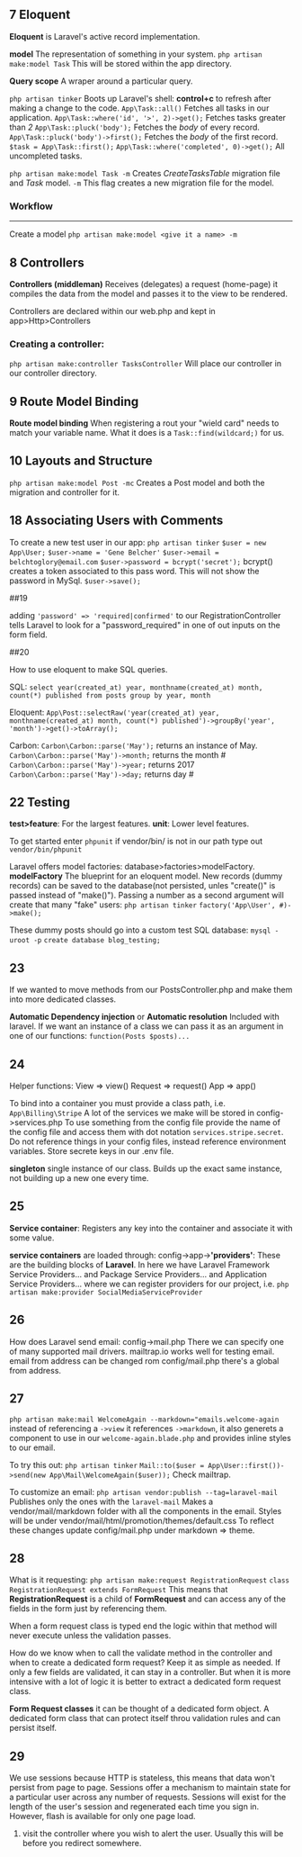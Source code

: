 ## 7 Eloquent

**Eloquent** is Laravel's active record implementation.

**model** The representation of something in your system.
`php artisan make:model Task` This will be stored within the app directory.

**Query scope** A wraper around a particular query.

`php artisan tinker` Boots up Laravel's shell:
**control+c** to refresh after making a change to the code.
  `App\Task::all()` Fetches all tasks in our application.
  `App\Task::where('id', '>', 2)->get();` Fetches tasks greater than _2_
  `App\Task::pluck('body');` Fetches the _body_ of every record.
  `App\Task::pluck('body')->first();` Fetches the _body_ of the first record.
  `$task = App\Task::first();`
  `App\Task::where('completed', 0)->get();` All uncompleted tasks.

`php artisan make:model Task -m` Creates _CreateTasksTable_ migration file and _Task_ model.  `-m` This flag creates a new migration file for the model.

### Workflow
---------------
Create a model `php artisan make:model <give it a name> -m`

## 8 Controllers

**Controllers (middleman)** Receives (delegates) a request (home-page) it compiles the data from the model and passes it to the view to be rendered.

Controllers are declared within our web.php and kept in app>Http>Controllers

### Creating a controller:
`php artisan make:controller TasksController` Will place our controller in our controller directory.

## 9 Route Model Binding

**Route model binding** When registering a rout your "wield card" needs to match your variable name.  What it does is a `Task::find(wildcard;)` for us.

## 10 Layouts and Structure

`php artisan make:model Post -mc` Creates a Post model and both the migration and controller for it.

## 18 Associating Users with Comments

To create a new test user in our app:
`php artisan tinker`
`$user = new App\User;`
`$user->name = 'Gene Belcher'`
`$user->email = belchtoglory@email.com`
`$user->password = bcrypt('secret');` bcrypt() creates a token associated to this pass word.  This will not show the password in MySql.
`$user->save();`

##19

adding  `'password' => 'required|confirmed'` to our RegistrationController tells Laravel to look for a "password_required" in one of out inputs on the form field.

##20

How to use eloquent to make SQL queries.

SQL:
`select
	year(created_at) year,
	monthname(created_at) month,
	count(*) published
from posts
group by year, month`

Eloquent:
`App\Post::selectRaw('year(created_at) year, monthname(created_at) month, count(*) published')->groupBy('year', 'month')->get()->toArray();`

Carbon:
`Carbon\Carbon::parse('May');` returns an instance of May.
`Carbon\Carbon::parse('May')->month;` returns the month #
`Carbon\Carbon::parse('May')->year;` returns 2017
`Carbon\Carbon::parse('May')->day;` returns day #

## 22 Testing
**test>feature**: For the largest features.
**unit**: Lower level features.

To get started enter `phpunit` if vendor/bin/ is not in our path type out `vendor/bin/phpunit`

Laravel offers model factories: database>factories>modelFactory.
**modelFactory** The blueprint for an eloquent model.  New records (dummy records) can be saved to the database(not persisted, unles "create()" is passed instead of "make()").  Passing a number as a second argument will create that many "fake" users:
`php artisan tinker`
`factory('App\User', #)->make();`

These dummy posts should go into a custom test SQL database:
`mysql -uroot -p`
`create database blog_testing;`

## 23
If we wanted to move methods from our PostsController.php and make them into more dedicated classes.

**Automatic Dependency injection** or **Automatic resolution** Included with laravel.  If we want an instance of a class we can pass it as an argument in one of our functions:
`function(Posts $posts)...`

## 24
Helper functions:
View => view()
Request => request()
App => app()

To bind into a container you must provide a class path, i.e. `App\Billing\Stripe`
A lot of the services we make will be stored in config->services.php
To use something from the config file provide the name of the config file and access them with dot notation `services.stripe.secret`.
Do not reference things in your config files, instead reference environment variables.  Store secrete keys in our .env file.

**singleton** single instance of our class.  Builds up the exact same instance, not building up a new one every time.

## 25
**Service container**: Registers any key into the container and associate it with some value.

**service containers** are loaded through: config->app->**'providers'**:
These are the building blocks of **Laravel**.  In here we have Laravel Framework Service Providers... and Package Service Providers... and Application Service Providers... where we can register providers for our project, i.e. `php artisan make:provider SocialMediaServiceProvider`

## 26
How does Laravel send email:
config->mail.php There we can specify one of many supported mail drivers.
mailtrap.io works well for testing email.
email from address can be changed rom config/mail.php there's a global from address.

## 27
`php artisan make:mail WelcomeAgain --markdown="emails.welcome-again` instead of referencing a `->view` it references `->markdown`, it also generets a component to use in our `welcome-again.blade.php` and provides inline styles to our email.

To try this out:
`php artisan tinker`
`Mail::to($user = App\User::first())->send(new App\Mail\WelcomeAgain($user));`
Check mailtrap.

To customize an email:
`php artisan vendor:publish --tag=laravel-mail` Publishes only the ones with the `laravel-mail` Makes a vendor/mail/markdown folder with all the components in the email.  Styles will be under vendor/mail/html/promotion/themes/default.css  To reflect these changes update config/mail.php under markdown => theme.

## 28
What is it requesting:
`php artisan make:request RegistrationRequest`
`class RegistrationRequest extends FormRequest` This means that **RegistrationRequest** is a child of **FormRequest** and can access any of the fields in the form just by referencing them.

When a form request class is typed end the logic within that method will never execute unless the validation passes.

How do we know when to call the validate method in the controller and when to create a dedicated form request?
Keep it as simple as needed.  If only a few fields are validated, it can stay in a controller.  But when it is more intensive with a lot of logic it is better to extract a dedicated form request class.

**Form Request classes** it can be thought of a dedicated form object.  A dedicated form class that can protect itself throu validation rules and can persist itself.

## 29
We use sessions because HTTP is stateless, this means that data won't persist from page to page. Sessions offer a mechanism to maintain state for a particular user across any number of requests.
Sessions will exist for the length of the user's session and regenerated each time you sign in.  However, flash is available for only one page load. 

1. visit the controller where you wish to alert the user. Usually this will be before you redirect somewhere.
